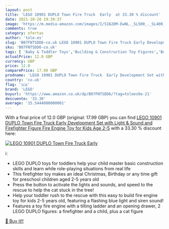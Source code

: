 ```yaml
---
layout: post
title: 'LEGO 10901 DUPLO Town Fire Truck  Early  at 33.30 % discount'
date: 2021-10-20 19:39:37
image: 'https://m.media-amazon.com/images/I/5162DM-EwNL._SL500_._SL400_.jpg'
comments: true
category: ofertas
author: 'tole.es'
slug: 'B07FNTSDD6-co.uk LEGO 10901 DUPLO Town Fire Truck Early Development Set...'
sku: 'B07FNTSDD6-co.uk'
tags: [ 'Baby & Toddler Toys','Building & Construction Toy Figures','Building & Construction Toys','Early Development & Activity Toys','Sorting, Stacking & Plugging Toys','Toys & Games','Toys Store','lego', ]
actualPrice: 12.0 GBP
currency: GBP
price: 12.0
comparePrice: 17.99 GBP
prodname: 'LEGO 10901 DUPLO Town Fire Truck  Early Development Set with Light & Sound and Firefighter Figure  Fire Engine Toy for Kids Age 2-5'
country: 'co.uk'
flag: '🇬🇧'
brand: 'LEGO'
buyurl: 'https://www.amazon.co.uk/dp/B07FNTSDD6/?tag=tolees0a-21'
descuento: '33.30'
average: '15.5444000000001'
---
```


With a final price of 12.0 GBP (original: 17.99 GBP) you can find [LEGO 10901 DUPLO Town Fire Truck  Early Development Set with Light & Sound and Firefighter Figure  Fire Engine Toy for Kids Age 2-5](https://www.amazon.co.uk/dp/B07FNTSDD6/?tag=tolees0a-21) with a  33.30 % discount here:

[![LEGO 10901 DUPLO Town Fire Truck  Early ](https://m.media-amazon.com/images/I/5162DM-EwNL._SL500_._SL400_.jpg)](https://www.amazon.co.uk/dp/B07FNTSDD6/?tag=tolees0a-21)

ℹ️:

- LEGO DUPLO toys for toddlers help your child master basic construction skills and learn while role-playing situations from real life
- This firefighter toy makes an ideal Christmas, Birthday or any time gift for preschool children aged 2-5 years old
- Press the button to activate the lights and sounds, and speed to the rescue to help the cat stuck in the tree!
- Help your toddler rush to the rescue with this easy to build fire engine toy for kids 2-5 years old, featuring a flashing blue light and siren sound!
- Features a toy fire engine with a tilting ladder and an opening drawer, 2 LEGO DUPLO figures: a firefighter and a child, plus a cat figure

[🛒 Buy it!!](https://www.amazon.co.uk/dp/B07FNTSDD6/?tag=tolees0a-21)

